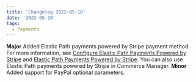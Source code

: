 ```yaml
---
title: 'Changelog 2022-05-10'
date: '2022-05-10'
tags:
  - Payments
---
```

**Major** Added Elastic Path payments powered by Stripe payment method. For more information, see [Configure Elastic Path Payments Powered by Stripe](/docs/commerce-cloud/payments/payment-gateway/configure-elastic-path-payments-powered-by-stripe) and [Elastic Path Payments Powered by Stripe](/docs/commerce-cloud/payments/paying-for-an-order/elastic-path-payments-stripe). You can also use Elastic Path payments powered by Stripe in Commerce Manager.
**Minor** Added support for PayPal optional parameters.
